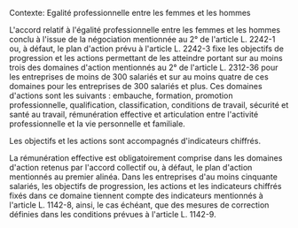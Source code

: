 Contexte: Egalité professionnelle entre les femmes et les hommes

L'accord relatif à l'égalité professionnelle entre les femmes et les hommes conclu à l'issue de la négociation mentionnée au 2° de l'article L. 2242-1 ou, à défaut, le plan d'action prévu à l'article L. 2242-3 fixe les objectifs de progression et les actions permettant de les atteindre portant sur au moins trois des domaines d'action mentionnés au 2° de l'article L. 2312-36 pour les entreprises de moins de 300 salariés et sur au moins quatre de ces domaines pour les entreprises de 300 salariés et plus. Ces domaines d'actions sont les suivants : embauche, formation, promotion professionnelle, qualification, classification, conditions de travail, sécurité et santé au travail, rémunération effective et articulation entre l'activité professionnelle et la vie personnelle et familiale.

Les objectifs et les actions sont accompagnés d'indicateurs chiffrés.

La rémunération effective est obligatoirement comprise dans les domaines d'action retenus par l'accord collectif ou, à défaut, le plan d'action mentionnés au premier alinéa. Dans les entreprises d'au moins cinquante salariés, les objectifs de progression, les actions et les indicateurs chiffrés fixés dans ce domaine tiennent compte des indicateurs mentionnés à l'article L. 1142-8, ainsi, le cas échéant, que des mesures de correction définies dans les conditions prévues à l'article L. 1142-9.